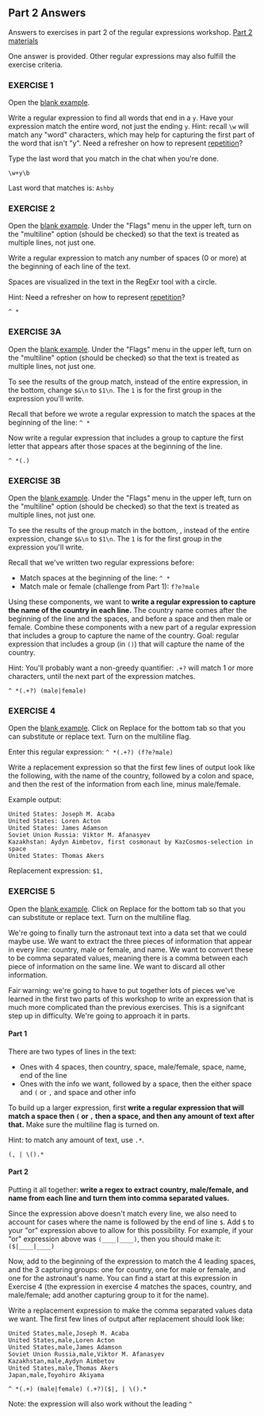 ## Part 2 Answers

Answers to exercises in part 2 of the regular expressions workshop.  [Part 2 materials](part2.html)

One answer is provided.  Other regular expressions may also fulfill the exercise criteria.


### EXERCISE 1

Open the [blank example](regexr.com/5rddd). 

Write a regular expression to find all words that end in a `y`.  Have your expression match the entire word, not just the ending `y`.  Hint: recall `\w` will match any "word" characters, which may help for capturing the first part of the word that isn't "y".  Need a refresher on how to represent [repetition](part1.html#concept-3-repetition)?

Type the last word that you match in the chat when you're done.

`\w+y\b`

Last word that matches is: `Ashby`


### EXERCISE 2

Open the [blank example](regexr.com/5rddd).  Under the "Flags" menu in the upper left, turn on the "multiline" option (should be checked) so that the text is treated as multiple lines, not just one.

Write a regular expression to match any number of spaces (0 or more) at the beginning of each line of the text.  

Spaces are visualized in the text in the RegExr tool with a circle.  

Hint: Need a refresher on how to represent [repetition](part1.html#concept-3-repetition)?  

`^ *`

### EXERCISE 3A


Open the [blank example](regexr.com/5rddd).  Under the "Flags" menu in the upper left, turn on the "multiline" option (should be checked) so that the text is treated as multiple lines, not just one.

To see the results of the group match, instead of the entire expression, in the bottom, change `$&\n` to `$1\n`.  The `1` is for the first group in the expression you'll write.

Recall that before we wrote a regular expression to match the spaces at the beginning of the line: `^ *`

Now write a regular expression that includes a group to capture the first letter that appears after those spaces at the beginning of the line.


`^ *(.)`


### EXERCISE 3B

Open the [blank example](regexr.com/5rddd).  Under the "Flags" menu in the upper left, turn on the "multiline" option (should be checked) so that the text is treated as multiple lines, not just one.

To see the results of the group match in the bottom, , instead of the entire expression, change `$&\n` to `$1\n`.  The `1` is for the first group in the expression you'll write.

Recall that we've written two regular expressions before:

* Match spaces at the beginning of the line: `^ *`
* Match male or female (challenge from Part 1): `f?e?male`

Using these components, we want to **write a regular expression to capture the name of the country in each line.**  The country name comes after the beginning of the line and the spaces, and before a space and then male or female.  Combine these components with a new part of a regular expression that includes a group to capture the name of the country.  Goal: regular expression that includes a group (in `()`) that will capture the name of the country.

Hint: You'll probably want a non-greedy quantifier: `.+?` will match 1 or more characters, until the next part of the expression matches.  

`^ *(.+?) (male|female)`


### EXERCISE 4

Open the [blank example](regexr.com/5rddd). Click on Replace for the bottom tab so that you can substitute or replace text.  Turn on the multiline flag.

Enter this regular expression: `^ *(.+?) (f?e?male)`

Write a replacement expression so that the first few lines of output look like the following, with the name of the country, followed by a colon and space, and then the rest of the information from each line, minus male/female.

Example output:
```
United States: Joseph M. Acaba
United States: Loren Acton
United States: James Adamson
Soviet Union Russia: Viktor M. Afanasyev
Kazakhstan: Aydyn Aimbetov, first cosmonaut by KazCosmos-selection in space
United States: Thomas Akers
```

Replacement expression: `$1,`

### EXERCISE 5

Open the [blank example](regexr.com/5rddd). Click on Replace for the bottom tab so that you can substitute or replace text.  Turn on the multiline flag.

We're going to finally turn the astronaut text into a data set that we could maybe use.  We want to extract the three pieces of information that appear in every line: country, male or female, and name.  We want to convert these to be comma separated values, meaning there is a comma between each piece of information on the same line.  We want to discard all other information.

Fair warning: we're going to have to put together lots of pieces we've learned in the first two parts of this workshop to write an expression that is much more complicated than the previous exercises.  This is a signifcant step up in difficulty.  We're going to approach it in parts.

#### Part 1

There are two types of lines in the text:

* Ones with 4 spaces, then country, space, male/female, space, name, end of the line
* Ones with the info we want, followed by a space, then the either space and `(` or `,` and space and other info

To build up a larger expression, first **write a regular expression that will match a space then `(` or `,` then a space, and then any amount of text after that.**  Make sure the multiline flag is turned on.

Hint: to match any amount of text, use `.*`.  

`(, | \().*`

#### Part 2

Putting it all together: **write a regex to extract country, male/female, and name from each line and turn them into comma separated values.**

Since the expression above doesn't match every line, we also need to account for cases where the name is followed by the end of line `$`.  Add `$` to your "or" expression above to allow for this possibility.  For example, if your "or" expression above was `(____|____)`, then you should make it: `($|____|____)` 

Now, add to the beginning of the expression to match the 4 leading spaces, and the 3 capturing groups: one for country, one for male or female, and one for the astronaut's name.  You can find a start at this expression in Exercise 4 (the expression in exercise 4 matches the spaces, country, and male/female; add another capturing group to it for the name).

Write a replacement expression to make the comma separated values data we want.  The first few lines of output after replacement should look like:

```
United States,male,Joseph M. Acaba
United States,male,Loren Acton
United States,male,James Adamson
Soviet Union Russia,male,Viktor M. Afanasyev
Kazakhstan,male,Aydyn Aimbetov
United States,male,Thomas Akers
Japan,male,Toyohiro Akiyama
```

`^ *(.+) (male|female) (.+?)($|, | \().*`

Note: the expression will also work without the leading `^` 

